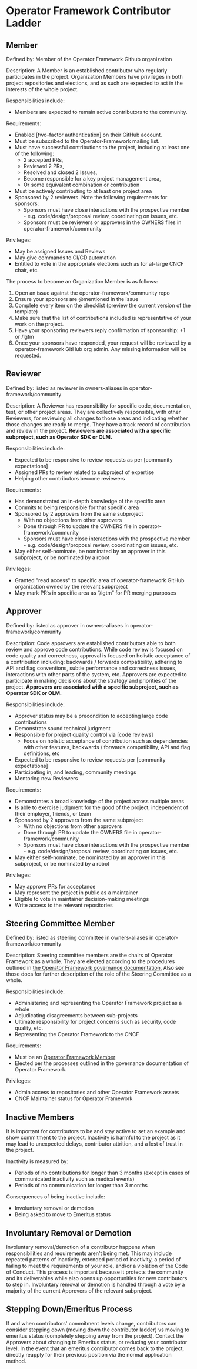 # Operator Framework Contributor Ladder

## Member

Defined by: Member of the Operator Framework Github organization

Description: A Member is an established contributor who regularly
participates in the project. Organization Members have privileges in
both project repositories and elections, and as such are expected to act
in the interests of the whole project.

Responsibilities include:
 - Members are expected to remain active contributors to the community.

Requirements:
 -  Enabled [two-factor authentication] on their GitHub account.
 -  Must be subscribed to the Operator-Framework mailing list.
 -  Must have successful contributions to the project, including at least one of the following:
    -  2 accepted PRs,
    -  Reviewed 2 PRs,
    -  Resolved and closed 2 Issues,
    -  Become responsible for a key project management area,
    -  Or some equivalent combination or contribution
 - Must be actively contributing to at least one project area
 - Sponsored by 2 reviewers. Note the following requirements for sponsors:
    - Sponsors must have close interactions with the prospective member - e.g. code/design/proposal review, coordinating on issues, etc.
    - Sponsors must be reviewers or approvers in the OWNERS files in operator-framework/community

Privileges:
 - May be assigned Issues and Reviews
 - May give commands to CI/CD automation
 - Entitled to vote in the appropriate elections such as for at-large CNCF chair, etc.

The process to become an Organization Member is as follows:

  1. Open an issue against the operator-framework/community repo
  1. Ensure your sponsors are @mentioned in the issue
  1. Complete every item on the checklist (preview the current version of the template)
  1. Make sure that the list of contributions included is representative of your work on the project.
  1. Have your sponsoring reviewers reply confirmation of sponsorship: +1 or /lgtm
  1. Once your sponsors have responded, your request will be reviewed by a operator-framework GitHub org admin. Any missing information will be requested.

## Reviewer

Defined by: listed as reviewer in owners-aliases in operator-framework/community

Description: A Reviewer has responsibility for specific code,
documentation, test, or other project areas. They are collectively
responsible, with other Reviewers, for reviewing all changes to those
areas and indicating whether those changes are ready to merge. They have
a track record of contribution and review in the project. **Reviewers are
associated with a specific subproject, such as Operator SDK or OLM.**

Responsibilities include:
 - Expected to be responsive to review requests as per [community expectations]
 - Assigned PRs to review related to subproject of expertise
 - Helping other contributors become reviewers

Requirements:
 - Has demonstrated an in-depth knowledge of the specific area
 - Commits to being responsible for that specific area
 - Sponsored by 2 approvers from the same subproject
   - With no objections from other approvers
   - Done through PR to update the OWNERS file in operator-framework/community
   - Sponsors must have close interactions with the prospective member - e.g. code/design/proposal review, coordinating on issues, etc.
 - May either self-nominate, be nominated by an approver in this subproject, or be nominated by a robot

Privileges:
 - Granted "read access" to specific area of operator-framework GitHub organization owned by the relevant subproject
 - May mark PR’s in specific area as “/lgtm” for PR merging purposes

## Approver

Defined by: listed as approver in owners-aliases in operator-framework/community

Description: Code approvers are established contributors able to both
review and approve code contributions. While code review is focused on
code quality and correctness, approval is focused on holistic acceptance
of a contribution including: backwards / forwards compatibility,
adhering to API and flag conventions, subtle performance and correctness
issues, interactions with other parts of the system, etc. Approvers are
expected to participate in making decisions about the strategy and
priorities of the project. **Approvers are associated with a specific
subproject, such as Operator SDK or OLM.**

Responsibilities include:
 - Approver status may be a precondition to accepting large code contributions
 - Demonstrate sound technical judgment
 - Responsible for project quality control via [code reviews]
   - Focus on holistic acceptance of contribution such as dependencies with other features, backwards / forwards compatibility, API and flag definitions, etc
 - Expected to be responsive to review requests per [community expectations]
 - Participating in, and leading, community meetings
 - Mentoring new Reviewers

Requirements:
 - Demonstrates a broad knowledge of the project across multiple areas
 - Is able to exercise judgment for the good of the project, independent of their employer, friends, or team
 - Sponsored by 2 approvers from the same subproject
   - With no objections from other approvers
   - Done through PR to update the OWNERS file in operator-framework/community
   - Sponsors must have close interactions with the prospective member - e.g. code/design/proposal review, coordinating on issues, etc.
 - May either self-nominate, be nominated by an approver in this subproject, or be nominated by a robot

Privileges:
 - May approve PRs for acceptance
 - May represent the project in public as a maintainer
 - Eligible to vote in maintainer decision-making meetings
 - Write access to the relevant repositories

## Steering Committee Member

Defined by: listed as steering committee in owners-aliases in operator-framework/community

Description: Steering committee members are the chairs of Operator Framework as a whole.
They are elected according to the procedures outlined in [the Operator Framework governance documentation.](https://github.com/operator-framework/community/blob/master/GOVERNANCE.md)
Also see those docs for further description of the role of the Steering Committee as a whole.

Responsibilities include:
- Administering and representing the Operator Framework project as a whole
- Adjudicating disagreements between sub-projects
- Ultimate responsibility for project concerns such as security, code quality, etc.
- Representing the Operator Framework to the CNCF

Requirements:
- Must be an [Operator Framework Member](#Member)
- Elected per the processes outlined in the governance documentation of Operator Framework.

Privileges:
- Admin access to repositories and other Operator Framework assets
- CNCF Maintainer status for Operator Framework

## Inactive Members

It is important for contributors to be and stay active to set an example
and show commitment to the project. Inactivity is harmful to the project
as it may lead to unexpected delays, contributor attrition, and a lost
of trust in the project.

Inactivity is measured by:
 - Periods of no contributions for longer than 3 months (except in cases
     of communicated inactivity such as medical events)
 - Periods of no communication for longer than 3  months

Consequences of being inactive include:
 - Involuntary removal or demotion
 - Being asked to move to Emeritus status

## Involuntary Removal or Demotion

Involuntary removal/demotion of a contributor happens when
responsibilities and requirements aren't being met. This may include
repeated patterns of inactivity, extended period of inactivity, a period
of failing to meet the requirements of your role, and/or a violation of
the Code of Conduct. This process is important because it protects the
community and its deliverables while also opens up opportunities for new
contributors to step in. Involuntary removal or demotion is handled
through a vote by a majority of the current Approvers of the relevant
subproject.

## Stepping Down/Emeritus Process

If and when contributors' commitment levels change, contributors can
consider stepping down (moving down the contributor ladder) vs moving to
emeritus status (completely stepping away from the project).  Contact
the Approvers about changing to Emeritus status, or reducing your
contributor level. In the event that an emeritus contributor
comes back to the project, directly reapply for their previous
position via the normal application method.
